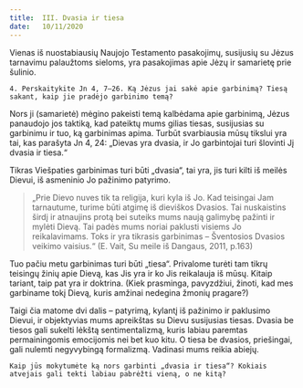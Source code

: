 ```yaml
---
title:  III. Dvasia ir tiesa
date:   10/11/2020
---
```


Vienas iš nuostabiausių Naujojo Testamento pasakojimų, susijusių su Jėzus tarnavimu palaužtoms sieloms, yra pasakojimas apie Jėzų ir samarietę prie šulinio.

`4. Perskaitykite Jn 4, 7–26. Ką Jėzus jai sakė apie garbinimą? Tiesą sakant, kaip jie pradėjo garbinimo temą?`
														
Nors ji (samarietė) mėgino pakeisti temą kalbėdama apie garbinimą, Jėzus panaudojo jos taktiką, kad pateiktų mums gilias tiesas, susijusias su garbinimu ir tuo, ką garbinimas apima. Turbūt svarbiausia mūsų tikslui yra tai, kas parašyta Jn 4, 24: „Dievas yra dvasia, ir Jo garbintojai turi šlovinti Jį dvasia ir tiesa.“

Tikras Viešpaties garbinimas turi būti „dvasia“, tai yra, jis turi kilti iš meilės Dievui, iš asmeninio Jo pažinimo patyrimo. 

> <p></p>
> „Prie Dievo nuves tik ta religija, kuri kyla iš Jo. Kad teisingai Jam tarnautume, turime būti atgimę iš dieviškos Dvasios. Tai nuskaistins širdį ir atnaujins protą bei suteiks mums naują galimybę pažinti ir mylėti Dievą. Tai padės mums noriai paklusti visiems Jo reikalavimams. Toks ir yra tikrasis garbinimas – Šventosios Dvasios veikimo vaisius.“ (E. Vait, Su meile iš Dangaus, 2011, p.163) 

Tuo pačiu metu garbinimas turi būti „tiesa“. Privalome turėti tam tikrų teisingų žinių apie Dievą, kas Jis yra ir ko Jis reikalauja iš mūsų. Kitaip tariant, taip pat yra ir doktrina. (Kiek prasminga, pavyzdžiui, žinoti, kad mes garbiname tokį Dievą, kuris amžinai nedegina žmonių pragare?)

Taigi čia matome dvi dalis – patyrimą, kylantį iš pažinimo ir paklusimo Dievui, ir objektyvias mums apreikštas su Dievu susijusias tiesas. Dvasia be tiesos gali sukelti lėkštą sentimentalizmą, kuris labiau paremtas permainingomis emocijomis nei bet kuo kitu. O tiesa be dvasios, priešingai, gali nulemti negyvybingą formalizmą. Vadinasi mums reikia abiejų.

`Kaip jūs mokytumėte ką nors garbinti „dvasia ir tiesa“? Kokiais atvejais gali tekti labiau pabrėžti vieną, o ne kitą?`